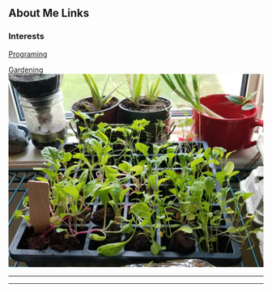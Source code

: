 ## About Me Links



### Interests 

[Programing](/Active_Living_Page)


[Gardening](/Plants)
<img src="images/Graden Jacob.jpg?raw=true"/>

---

---



